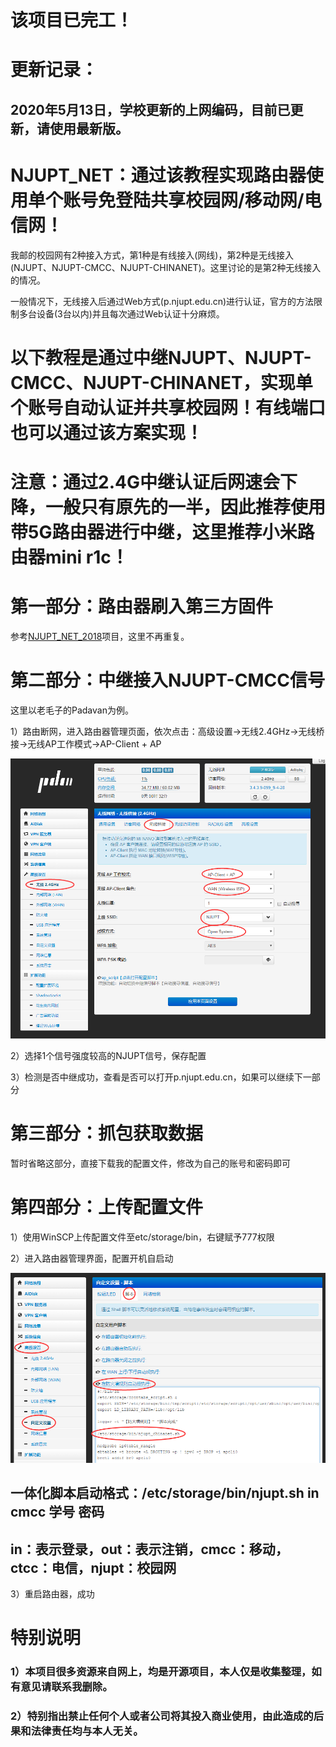 # 该项目已完工！

# 更新记录：
## 2020年5月13日，学校更新的上网编码，目前已更新，请使用最新版。

# NJUPT_NET：通过该教程实现路由器使用单个账号免登陆共享校园网/移动网/电信网！

我邮的校园网有2种接入方式，第1种是有线接入(网线)，第2种是无线接入(NJUPT、NJUPT-CMCC、NJUPT-CHINANET)。这里讨论的是第2种无线接入的情况。

一般情况下，无线接入后通过Web方式(p.njupt.edu.cn)进行认证，官方的方法限制多台设备(3台以内)并且每次通过Web认证十分麻烦。

# 以下教程是通过中继NJUPT、NJUPT-CMCC、NJUPT-CHINANET，实现单个账号自动认证并共享校园网！有线端口也可以通过该方案实现！

# 注意：通过2.4G中继认证后网速会下降，一般只有原先的一半，因此推荐使用带5G路由器进行中继，这里推荐小米路由器mini r1c！

# 第一部分：路由器刷入第三方固件
参考[NJUPT_NET_2018](https://github.com/kaijianyi/NJUPT_NET_2018)项目，这里不再重复。

# 第二部分：中继接入NJUPT-CMCC信号
这里以老毛子的Padavan为例。

1）路由断网，进入路由器管理页面，依次点击：高级设置->无线2.4GHz->无线桥接->无线AP工作模式->AP-Client + AP

![image](/images/自动认证无线桥接.png)

2）选择1个信号强度较高的NJUPT信号，保存配置

3）检测是否中继成功，查看是否可以打开p.njupt.edu.cn，如果可以继续下一部分

# 第三部分：抓包获取数据

暂时省略这部分，直接下载我的配置文件，修改为自己的账号和密码即可

# 第四部分：上传配置文件

1）使用WinSCP上传配置文件至etc/storage/bin，右键赋予777权限

2）进入路由器管理界面，配置开机自启动

![image](/images/自动认证开机自启.png)

## 一体化脚本启动格式：/etc/storage/bin/njupt.sh in cmcc 学号 密码
## in：表示登录，out：表示注销，cmcc：移动，ctcc：电信，njupt：校园网

3）重启路由器，成功

# 特别说明

### 1）本项目很多资源来自网上，均是开源项目，本人仅是收集整理，如有意见请联系我删除。

### 2）特别指出禁止任何个人或者公司将其投入商业使用，由此造成的后果和法律责任均与本人无关。
